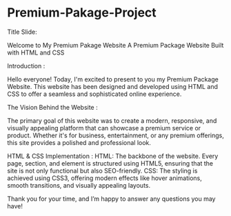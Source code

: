 # Premium-Pakage-Project

Title Slide:

Welcome to My Premium Pakage Website
A Premium Package Website Built with HTML and CSS

Introduction :

Hello everyone!
Today, I'm excited to present to you my Premium Package Website. This website has been designed and developed using HTML and CSS to offer a seamless and sophisticated online experience.

The Vision Behind the Website :

The primary goal of this website was to create a modern, responsive, and visually appealing platform that can showcase a premium service or product. Whether it's for business, entertainment, or any premium offerings, this site provides a polished and professional look.


HTML & CSS Implementation :
HTML: The backbone of the website. Every page, section, and element is structured using HTML5, ensuring that the site is not only functional but also SEO-friendly.
CSS: The styling is achieved using CSS3, offering modern effects like hover animations, smooth transitions, and visually appealing layouts.


Thank you for your time, and I’m happy to answer any questions you may have!

